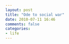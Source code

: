 ```yaml
---
layout: post
title: "Ode to social war"
date: 2010-07-11 16:46
comments: false
categories: 
- life
---
```

